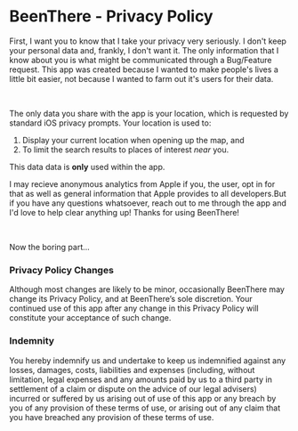 # BeenThere - Privacy Policy


First, I want you to know that I take your privacy very seriously. I don't keep your personal data and, frankly, I don't want it. The only information that I know about you is what might be communicated through a Bug/Feature request. This app was created because I wanted to make people's lives a little bit easier, not because I wanted to farm out it's users for their data. 

<br>

The only data you share with the app is your location, which is requested by standard iOS privacy prompts. Your location is used to:
1. Display your current location when opening up the map, and 
2. To limit the search results to places of interest <i>near</i> you. 

This data data is <strong>only</strong> used within the app.

I may recieve anonymous analytics from Apple if you, the user, opt in for that as well as general information that Apple provides to all developers.But if you have any questions whatsoever, reach out to me through the app and I'd love to help clear anything up! Thanks for using BeenThere!

<br>

Now the boring part...

### Privacy Policy Changes

Although most changes are likely to be minor, occasionally BeenThere may change its Privacy Policy, and at BeenThere’s sole discretion. 
Your continued use of this app after any change in this Privacy Policy will constitute your acceptance of such change.

### Indemnity

You hereby indemnify us and undertake to keep us indemnified against any losses, damages, costs, liabilities and expenses (including, without limitation, legal expenses and any amounts paid by us to a third party in settlement of a claim or dispute on the advice of our legal advisers) incurred or suffered by us arising out of use of this app or any breach by you of any provision of these terms of use, or arising out of any claim that you have breached any provision of these terms of use.
